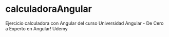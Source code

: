 # calculadoraAngular
Ejercicio calculadora con Angular del curso Universidad Angular - De Cero a Experto en Angular! Udemy
